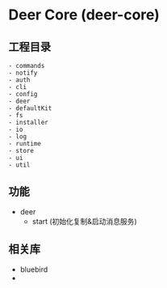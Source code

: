 # Deer Core (deer-core)

## 工程目录

```
- commands
- notify
- auth
- cli
- config
- deer
- defaultKit
- fs
- installer
- io
- log
- runtime
- store
- ui
- util
```

## 功能

- deer 
	- start (初始化复制&启动消息服务)

	
	
## 相关库

- bluebird
- 